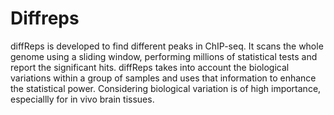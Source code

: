 # Diffreps

diffReps is developed to find different peaks in ChIP-seq. It scans the whole genome using a sliding window, performing millions of statistical tests and report the significant hits. diffReps takes into account the biological variations within a group of samples and uses that information to enhance the statistical power. Considering biological variation is of high importance, especiallly for in vivo brain tissues.
